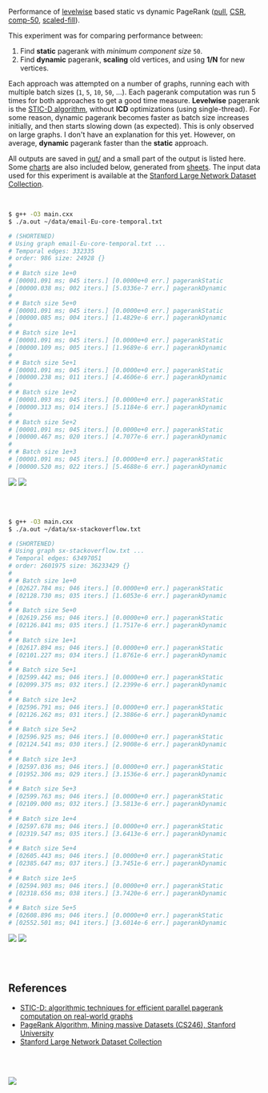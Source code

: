 Performance of [levelwise] based static vs dynamic PageRank ([pull], [CSR],
[comp-50], [scaled-fill]).

This experiment was for comparing performance between:
1. Find **static** pagerank with *minimum component size* `50`.
2. Find **dynamic** pagerank, **scaling** old vertices, and using **1/N** for new vertices.

Each approach was attempted on a number of graphs, running each with multiple
batch sizes (`1`, `5`, `10`, `50`, ...). Each pagerank computation was run 5
times for both approaches to get a good time measure. **Levelwise** pagerank
is the [STIC-D algorithm], without **ICD** optimizations (using single-thread).
For some reason, dynamic pagerank becomes faster as batch size increases
initially, and then starts slowing down (as expected). This is only observed on
large graphs. I don't have an explanation for this yet. However, on average,
**dynamic** pagerank faster than the **static** approach.

All outputs are saved in [out/](out/) and a small part of the output is listed
here. Some [charts] are also included below, generated from [sheets]. The input
data used for this experiment is available at the
[Stanford Large Network Dataset Collection].

<br>

```bash
$ g++ -O3 main.cxx
$ ./a.out ~/data/email-Eu-core-temporal.txt

# (SHORTENED)
# Using graph email-Eu-core-temporal.txt ...
# Temporal edges: 332335
# order: 986 size: 24928 {}
#
# # Batch size 1e+0
# [00001.091 ms; 045 iters.] [0.0000e+0 err.] pagerankStatic
# [00000.038 ms; 002 iters.] [5.0336e-7 err.] pagerankDynamic
#
# # Batch size 5e+0
# [00001.091 ms; 045 iters.] [0.0000e+0 err.] pagerankStatic
# [00000.085 ms; 004 iters.] [1.4829e-6 err.] pagerankDynamic
#
# # Batch size 1e+1
# [00001.091 ms; 045 iters.] [0.0000e+0 err.] pagerankStatic
# [00000.109 ms; 005 iters.] [1.9689e-6 err.] pagerankDynamic
#
# # Batch size 5e+1
# [00001.091 ms; 045 iters.] [0.0000e+0 err.] pagerankStatic
# [00000.238 ms; 011 iters.] [4.4606e-6 err.] pagerankDynamic
#
# # Batch size 1e+2
# [00001.093 ms; 045 iters.] [0.0000e+0 err.] pagerankStatic
# [00000.313 ms; 014 iters.] [5.1184e-6 err.] pagerankDynamic
#
# # Batch size 5e+2
# [00001.091 ms; 045 iters.] [0.0000e+0 err.] pagerankStatic
# [00000.467 ms; 020 iters.] [4.7077e-6 err.] pagerankDynamic
#
# # Batch size 1e+3
# [00001.091 ms; 045 iters.] [0.0000e+0 err.] pagerankStatic
# [00000.520 ms; 022 iters.] [5.4688e-6 err.] pagerankDynamic
```

[![](https://i.imgur.com/mwCrwI8.gif)][sheets]
[![](https://i.imgur.com/nsITafb.gif)][sheets]

<br>
<br>

```bash
$ g++ -O3 main.cxx
$ ./a.out ~/data/sx-stackoverflow.txt

# (SHORTENED)
# Using graph sx-stackoverflow.txt ...
# Temporal edges: 63497051
# order: 2601975 size: 36233429 {}
#
# # Batch size 1e+0
# [02627.784 ms; 046 iters.] [0.0000e+0 err.] pagerankStatic
# [02128.730 ms; 035 iters.] [1.6053e-6 err.] pagerankDynamic
#
# # Batch size 5e+0
# [02619.256 ms; 046 iters.] [0.0000e+0 err.] pagerankStatic
# [02126.841 ms; 035 iters.] [1.7517e-6 err.] pagerankDynamic
#
# # Batch size 1e+1
# [02617.894 ms; 046 iters.] [0.0000e+0 err.] pagerankStatic
# [02101.227 ms; 034 iters.] [1.8761e-6 err.] pagerankDynamic
#
# # Batch size 5e+1
# [02599.442 ms; 046 iters.] [0.0000e+0 err.] pagerankStatic
# [02099.375 ms; 032 iters.] [2.2399e-6 err.] pagerankDynamic
#
# # Batch size 1e+2
# [02596.791 ms; 046 iters.] [0.0000e+0 err.] pagerankStatic
# [02126.262 ms; 031 iters.] [2.3886e-6 err.] pagerankDynamic
#
# # Batch size 5e+2
# [02596.925 ms; 046 iters.] [0.0000e+0 err.] pagerankStatic
# [02124.541 ms; 030 iters.] [2.9008e-6 err.] pagerankDynamic
#
# # Batch size 1e+3
# [02597.036 ms; 046 iters.] [0.0000e+0 err.] pagerankStatic
# [01952.306 ms; 029 iters.] [3.1536e-6 err.] pagerankDynamic
#
# # Batch size 5e+3
# [02599.763 ms; 046 iters.] [0.0000e+0 err.] pagerankStatic
# [02109.000 ms; 032 iters.] [3.5813e-6 err.] pagerankDynamic
#
# # Batch size 1e+4
# [02597.678 ms; 046 iters.] [0.0000e+0 err.] pagerankStatic
# [02319.547 ms; 035 iters.] [3.6413e-6 err.] pagerankDynamic
#
# # Batch size 5e+4
# [02605.443 ms; 046 iters.] [0.0000e+0 err.] pagerankStatic
# [02385.647 ms; 037 iters.] [3.7451e-6 err.] pagerankDynamic
#
# # Batch size 1e+5
# [02594.903 ms; 046 iters.] [0.0000e+0 err.] pagerankStatic
# [02318.656 ms; 038 iters.] [3.7420e-6 err.] pagerankDynamic
#
# # Batch size 5e+5
# [02608.896 ms; 046 iters.] [0.0000e+0 err.] pagerankStatic
# [02552.501 ms; 041 iters.] [3.6014e-6 err.] pagerankDynamic
```

[![](https://i.imgur.com/mfaPm7t.gif)][sheets]
[![](https://i.imgur.com/8CW5pyw.gif)][sheets]

<br>
<br>


## References

- [STIC-D: algorithmic techniques for efficient parallel pagerank computation on real-world graphs][STIC-D algorithm]
- [PageRank Algorithm, Mining massive Datasets (CS246), Stanford University](http://snap.stanford.edu/class/cs246-videos-2019/lec9_190205-cs246-720.mp4)
- [Stanford Large Network Dataset Collection]

<br>
<br>

[![](https://i.imgur.com/cL6ZNtU.jpg)](https://www.youtube.com/watch?v=xEfsE8H6sok)

[levelwise]: https://github.com/puzzlef/pagerank-monolithic-vs-levelwise
[pull]: https://github.com/puzzlef/pagerank-push-vs-pull
[CSR]: https://github.com/puzzlef/pagerank-class-vs-csr
[comp-50]: https://github.com/puzzlef/pagerank-levelwise-openmp-adjust-component-size
[scaled-fill]: https://github.com/puzzlef/pagerank-dynamic-adjust-ranks
[STIC-D algorithm]: https://www.slideshare.net/SubhajitSahu/sticd-algorithmic-techniques-for-efficient-parallel-pagerank-computation-on-realworld-graphs
[charts]: https://photos.app.goo.gl/rLTCfxrGoLosf1YHA
[sheets]: https://docs.google.com/spreadsheets/d/1T4LuZGJ07MjQ5zb6nPy27n255BqO2tJrZ50bLUzH0pI/edit?usp=sharing
[Stanford Large Network Dataset Collection]: http://snap.stanford.edu/data/index.html
